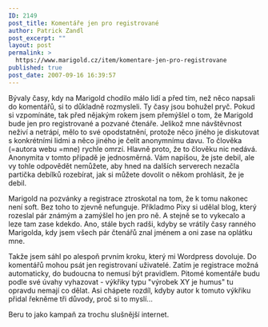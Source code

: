 ```yaml
---
ID: 2149
post_title: Komentáře jen pro registrované
author: Patrick Zandl
post_excerpt: ""
layout: post
permalink: >
  https://www.marigold.cz/item/komentare-jen-pro-registrovane
published: true
post_date: 2007-09-16 16:39:57
---
```

Bývaly časy, kdy na Marigold chodilo málo lidí a před tím, než něco napsali do komentářů, si to důkladně rozmysleli. Ty časy jsou bohužel pryč. Pokud si vzpomínáte, tak před nějakým rokem jsem přemýšlel o tom, že Marigold bude jen pro registrované a pozvané čtenáře. Jelikož mne návštěvnost neživí a netrápí, mělo to své opodstatnění, protože něco jiného je diskutovat s konkrétními lidmi a něco jiného je čelit anonymnímu davu. To člověka (=autora webu =mne) rychle omrzí. Hlavně proto, že to člověku nic nedává. Anonymita v tomto případě je jednosměrná. Vám napíšou, že jste debil, ale vy tohle odpovědět nemůžete, aby hned na dalších serverech nezačla partička debílků rozebírat, jak si můžete dovolit o někom prohlásit, že je debil. 

Marigold na pozvánky a registrace ztroskotal na tom, že k tomu nakonec není soft. Bez toho to zjevně nefunguje. Příkladmo Pixy si udělal blog, který rozeslal pár známým a zamýšlel ho jen pro ně. A stejně se to vykecalo a leze tam zase kdekdo. Ano, stále bych radši, kdyby se vrátily časy ranného Marigolda, kdy jsem všech pár čtenářů znal jménem a oni zase na oplátku mne.

Takže jsem sáhl po alespoň prvním kroku, který mi Wordpress dovoluje. Do komentářů mohou psát jen registrovaní uživatelé. Zatím je registrace možná automaticky, do budoucna to nemusí být pravidlem. Pitomé komentáře budu podle své úvahy vyhazovat - výkřiky typu "výrobek XY je humus" tu opravdu nemají co dělat. Asi chápete rozdíl, kdyby autor k tomuto výkřiku přidal řekněme tři důvody, proč si to myslí... 

Beru to jako kampaň za trochu slušnější internet.